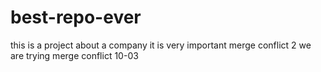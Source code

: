 # best-repo-ever
this is a project about a company
it is very important
merge conflict 2
we are trying merge conflict 10-03